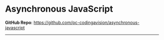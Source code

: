 # Asynchronous JavaScript
**GitHub Repo**: https://github.com/pc-codingavision/asynchronous-javascript  

---

